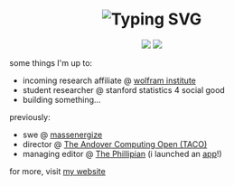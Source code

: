 <h1 align="center">
  <img src="https://readme-typing-svg.herokuapp.com?font=Fira+Code&size=28&pause=1000&color=00F7FF&center=true&vCenter=true&width=800&lines=Hi%2C+I'm+Tianyi+Evans+Gu;" alt="Typing SVG" />
</h1>

<p align="center">
  <img src="https://img.shields.io/badge/Penn%20-2029-blue?style=for-the-badge" />
  <img src="https://img.shields.io/badge/Data%20Science-ML%20%26%20AI-critical?style=for-the-badge&logo=python" />
</p>

some things I'm up to:
- incoming research affiliate @ [wolfram institute](https://wolframinstitute.org/)
- student researcher @ stanford statistics 4 social good
- building something...

previously:
- swe @ [massenergize](https://www.massenergize.org/)
- director @ [The Andover Computing Open (TACO)](https://www.andovercomputingopen.org/)
- managing editor @ [The Phillipian](https://phillipian.net/) (i launched an [app](https://apps.apple.com/us/app/phillipian/id6739430112)!)

for more, visit [my website](https://iamtianyi.com/)
